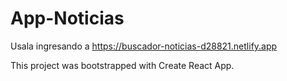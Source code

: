 # App-Noticias
Usala ingresando a https://buscador-noticias-d28821.netlify.app

This project was bootstrapped with Create React App.
